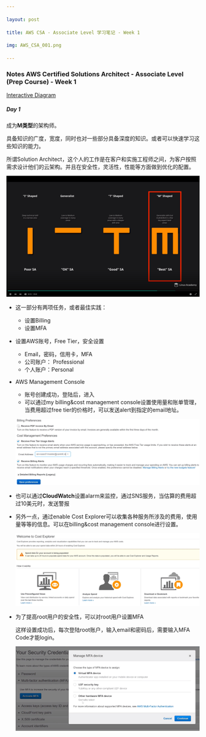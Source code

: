 ```yaml
---

layout: post

title: AWS CSA - Associate Level 学习笔记 - Week 1

img: AWS_CSA_001.png

---
```


### Notes AWS Certified Solutions Architect - Associate Level (Prep Course) - Week 1



[Interactive Diagram](https://interactive.linuxacademy.com/diagrams/AWSSolutionsArchitectPreview.html )

##### Day 1

成为**M类型**的架构师。

具备知识的广度，宽度，同时也对一些部分具备深度的知识。或者可以快速学习这些知识的能力。

所谓Solution Architect，这个人的工作是在客户和实施工程师之间，为客户按照需求设计他们的云架构。并且在安全性，灵活性，性能等方面做到优化的配置。



![image-20190826140924846](../img/image-20190826140924846.png)



- 这一部分有两项任务，或者最佳实践：
  * 设置Billing
  * 设置MFA

- 设置AWS账号，Free Tier，安全设置

  - Email，密码，信用卡，MFA
  - 公司账户： Professional
  - 个人账户：Personal

- AWS Management Console

  - 账号创建成功，登陆后，进入
  - 可以通过my billing&cost management console设置使用量和账单管理，当费用超过free tier的价格时，可以发送alert到指定的email地址。

  

  ![image-20190826142810052](../img/image-20190826142810052.png)

  

- 也可以通过**CloudWatch**设置alarm来监控，通过SNS服务，当估算的费用超过10美元时，发送警报

- 另外一点，通过enable Cost Explorer可以收集各种服务所涉及的费用，使用量等等的信息。可以在billing&cost management console进行设置。

  ![image-20190826143733256](../img/image-20190826143733256.png)

- 为了提高root用户的安全性，可以对root用户设置MFA

  这样设置成功后，每次登陆root账户，输入email和密码后，需要输入MFA Code才能login。

  

  ![image-20190826143959169](../img/image-20190826143959169.png)